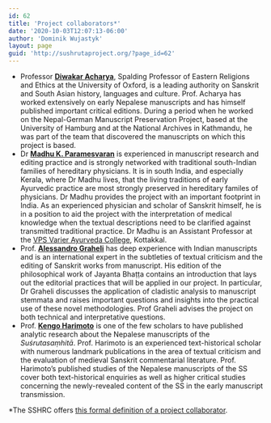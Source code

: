 ```yaml
---
id: 62
title: 'Project collaborators*'
date: '2020-10-03T12:07:13-06:00'
author: 'Dominik Wujastyk'
layout: page
guid: 'http://sushrutaproject.org/?page_id=62'
---
```


- Professor **[Diwakar Acharya](https://www.orinst.ox.ac.uk/people/diwakar-acharya)**, Spalding Professor of Eastern Religions and Ethics at the University of Oxford, is a leading authority on Sanskrit and South Asian history, languages and culture. Prof. Acharya has worked extensively on early Nepalese manuscripts and has himself published important critical editions. During a period when he worked on the Nepal-German Manuscript Preservation Project, based at the University of Hamburg and at the National Archives in Kathmandu, he was part of the team that discovered the manuscripts on which this project is based.
- Dr **[Madhu K. Paramesvaran](https://www.sukruthamayurveda.com/facilities/)** is experienced in manuscript research and editing practice and is strongly networked with traditional south-Indian families of hereditary physicians. It is in south India, and especially Kerala, where Dr Madhu lives, that the living traditions of early Ayurvedic practice are most strongly preserved in hereditary familes of physicians. Dr Madhu provides the project with an important footprint in India. As an experienced physician and scholar of Sanskrit himself, he is in a position to aid the project with the interpretation of medical knowledge when the textual descriptions need to be clarified against transmitted traditional practice. Dr Madhu is an Assistant Professor at the [VPS Varier Ayurveda College](https://www.kottakkalayurvedacollege.ac.in), Kottakkal.
- Prof. **[Alessandro Graheli](https://www.utm.utoronto.ca/historical-studies/people/graheli-alessandro)** has deep experience with Indian manuscripts and is an international expert in the subtleties of textual criticism and the editing of Sanskrit works from manuscript. His edition of the philosophical work of Jayanta Bhaṭṭa contains an introduction that lays out the editorial practices that will be applied in our project. In particular, Dr Graheli discusses the application of cladistic analysis to manuscript stemmata and raises important questions and insights into the practical use of these novel methodologies. Prof Graheli advises the project on both technical and interpretative questions.
- Prof. [**Kengo Harimoto**](https://mahidol.academia.edu/KengoHarimoto) is one of the few scholars to have published analytic research about the Nepalese manuscripts of the *Suśrutasaṃhitā*. Prof. Harimoto is an experienced text-historical scholar with numerous landmark publications in the area of textual criticism and the evaluation of medieval Sanskrit commentarial literature. Prof. Harimoto’s published studies of the Nepalese manuscripts of the SS cover both text-historical enquiries as well as higher critical studies concerning the newly-revealed content of the SS in the early manuscript transmission.

\*The SSHRC offers [this formal definition of a project collaborator](https://www.sshrc-crsh.gc.ca/funding-financement/programs-programmes/definitions-eng.aspx#a5).